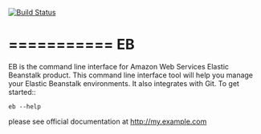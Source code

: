 [![Build Status](https://magnum.travis-ci.com/nhumrich/nicksEB.svg?token=Tp97fyAcyQ3Tx3oqH2Te&branch=master)](https://magnum.travis-ci.com/nhumrich/nicksEB)

===========
EB
===========

EB is the command line interface for Amazon Web Services Elastic
Beanstalk product. This command line interface tool will help you
manage your Elastic Beanstalk environments. It also integrates
with Git. To get started::

    eb --help


please see official documentation at http://my.example.com

